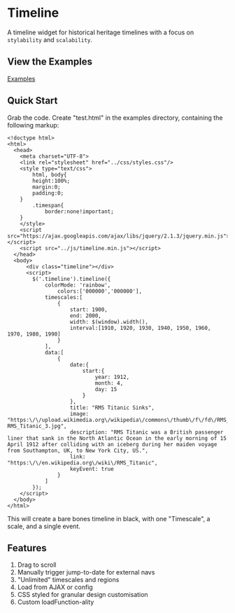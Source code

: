 # Timeline
A timeline widget for historical heritage timelines with a focus on `stylability` and `scalability`.

## View the Examples
[Examples](http://whiteleviathan.co.uk/static/timeline/examples/index.html "View the examples here")

## Quick Start
Grab the code.
Create "test.html" in the examples directory, containing the following markup:

```
<!doctype html>
<html>
  <head>
    <meta charset="UTF-8">
    <link rel="stylesheet" href="../css/styles.css"/>
    <style type="text/css">
        html, body{
		height:100%;
		margin:0;
		padding:0;
	}
    	.timespan{
       		border:none!important;
	}
    </style>
    <script src="https://ajax.googleapis.com/ajax/libs/jquery/2.1.3/jquery.min.js"></script>
    <script src="../js/timeline.min.js"></script>
  </head>
  <body>
      <div class="timeline"></div>
	  <script>
		$('.timeline').timeline({
			colorMode: 'rainbow',
        		colors:['000000','000000'],
			timescales:[
				{
					start: 1900,
					end: 2000,
					width: $(window).width(),
					interval:[1910, 1920, 1930, 1940, 1950, 1960, 1970, 1980, 1990]
				}
			],
			data:[
				{
					date:{
						start:{
							year: 1912,
							month: 4,
							day: 15
						}
					},
					title: "RMS Titanic Sinks",
					image: "https:\/\/upload.wikimedia.org\/wikipedia\/commons\/thumb\/f\/fd\/RMS_Titanic_3.jpg\/100px-RMS_Titanic_3.jpg",
					description: "RMS Titanic was a British passenger liner that sank in the North Atlantic Ocean in the early morning of 15 April 1912 after colliding with an iceberg during her maiden voyage from Southampton, UK, to New York City, US.",
					link: "https:\/\/en.wikipedia.org\/wiki\/RMS_Titanic",
					keyEvent: true
				}
			]
		});
	</script>
  </body>
</html>
```
This will create a bare bones timeline in black, with one "Timescale", a scale, and a single event.

## Features
1. Drag to scroll
2. Manually trigger jump-to-date for external navs
3. "Unlimited" timescales and regions
4. Load from AJAX or config
5. CSS styled for granular design customisation
6. Custom loadFunction-ality
